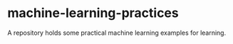 # machine-learning-practices
A repository holds some practical machine learning examples for learning.
